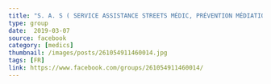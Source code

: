 ```yaml
---
title: "S. A. S ( SERVICE ASSISTANCE STREETS MÉDIC, PRÉVENTION MÉDIATION)"
type: group
date:  2019-03-07
source: facebook
category: [medics]
thumbnail: /images/posts/261054911460014.jpg
tags: [FR]
link: https://www.facebook.com/groups/261054911460014/
---
```

